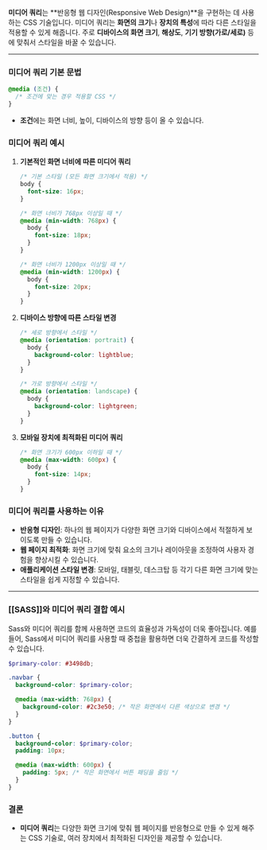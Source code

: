 
**미디어 쿼리**는 **반응형 웹 디자인(Responsive Web Design)**을 구현하는 데 사용하는 CSS 기술입니다. 미디어 쿼리는 **화면의 크기**나 **장치의 특성**에 따라 다른 스타일을 적용할 수 있게 해줍니다. 주로 **디바이스의 화면 크기**, **해상도**, **기기 방향(가로/세로)** 등에 맞춰서 스타일을 바꿀 수 있습니다.

---
### 미디어 쿼리 기본 문법
```css
@media (조건) {
  /* 조건에 맞는 경우 적용할 CSS */
}
```
- **조건**에는 화면 너비, 높이, 디바이스의 방향 등이 올 수 있습니다.

### 미디어 쿼리 예시
1. **기본적인 화면 너비에 따른 미디어 쿼리**
    ```css
    /* 기본 스타일 (모든 화면 크기에서 적용) */
    body {
      font-size: 16px;
    }
    
    /* 화면 너비가 768px 이상일 때 */
    @media (min-width: 768px) {
      body {
        font-size: 18px;
      }
    }
    
    /* 화면 너비가 1200px 이상일 때 */
    @media (min-width: 1200px) {
      body {
        font-size: 20px;
      }
    }
    ```
    
2. **디바이스 방향에 따른 스타일 변경**
    ```css
    /* 세로 방향에서 스타일 */
    @media (orientation: portrait) {
      body {
        background-color: lightblue;
      }
    }
    
    /* 가로 방향에서 스타일 */
    @media (orientation: landscape) {
      body {
        background-color: lightgreen;
      }
    }
    ```
    
3. **모바일 장치에 최적화된 미디어 쿼리**
    ```css
    /* 화면 크기가 600px 이하일 때 */
    @media (max-width: 600px) {
      body {
        font-size: 14px;
      }
    }
    ```
    
### 미디어 쿼리를 사용하는 이유
- **반응형 디자인**: 하나의 웹 페이지가 다양한 화면 크기와 디바이스에서 적절하게 보이도록 만들 수 있습니다.
- **웹 페이지 최적화**: 화면 크기에 맞춰 요소의 크기나 레이아웃을 조정하여 사용자 경험을 향상시킬 수 있습니다.
- **애플리케이션 스타일 변경**: 모바일, 태블릿, 데스크탑 등 각기 다른 화면 크기에 맞는 스타일을 쉽게 지정할 수 있습니다.

---
### [[SASS]]와 미디어 쿼리 결합 예시
Sass와 미디어 쿼리를 함께 사용하면 코드의 효율성과 가독성이 더욱 좋아집니다. 예를 들어, Sass에서 미디어 쿼리를 사용할 때 중첩을 활용하면 더욱 간결하게 코드를 작성할 수 있습니다.
```scss
$primary-color: #3498db;

.navbar {
  background-color: $primary-color;

  @media (max-width: 768px) {
    background-color: #2c3e50; /* 작은 화면에서 다른 색상으로 변경 */
  }
}

.button {
  background-color: $primary-color;
  padding: 10px;

  @media (max-width: 600px) {
    padding: 5px; /* 작은 화면에서 버튼 패딩을 줄임 */
  }
}
```

### 결론
- **미디어 쿼리**는 다양한 화면 크기에 맞춰 웹 페이지를 반응형으로 만들 수 있게 해주는 CSS 기술로, 여러 장치에서 최적화된 디자인을 제공할 수 있습니다.

